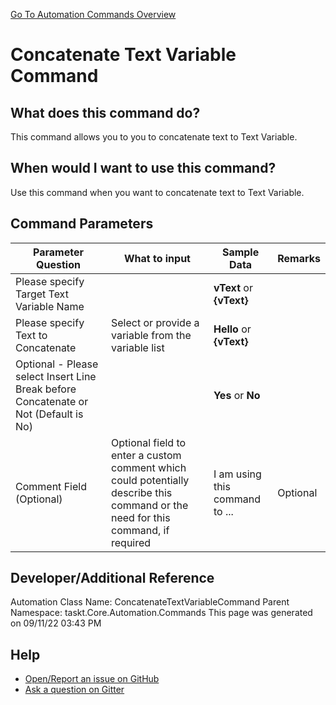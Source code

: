 <!--TITLE: Concatenate Text Variable Command -->
<!-- SUBTITLE: a command in the Text Commands group. -->
[Go To Automation Commands Overview](/automation-commands.md)


# Concatenate Text Variable Command


## What does this command do?
This command allows you to you to concatenate text to Text Variable.


## When would I want to use this command?
Use this command when you want to concatenate text to Text Variable.


## Command Parameters
| Parameter Question   	| What to input  	|  Sample Data 	| Remarks  	|
| ---                    | ---               | ---           | ---       |
|Please specify Target Text Variable Name||**vText** or **{vText}**||
|Please specify Text to Concatenate|Select or provide a variable from the variable list|**Hello** or **{vText}**||
|Optional - Please select Insert Line Break before Concatenate or Not (Default is No)||**Yes** or **No**||
|Comment Field (Optional)|Optional field to enter a custom comment which could potentially describe this command or the need for this command, if required|I am using this command to ...|Optional|










## Developer/Additional Reference
Automation Class Name: ConcatenateTextVariableCommand
Parent Namespace: taskt.Core.Automation.Commands
This page was generated on 09/11/22 03:43 PM


## Help
- [Open/Report an issue on GitHub](https://github.com/rcktrncn/taskt/issues/new)
- [Ask a question on Gitter](https://gitter.im/taskt-rpa/Lobby)
